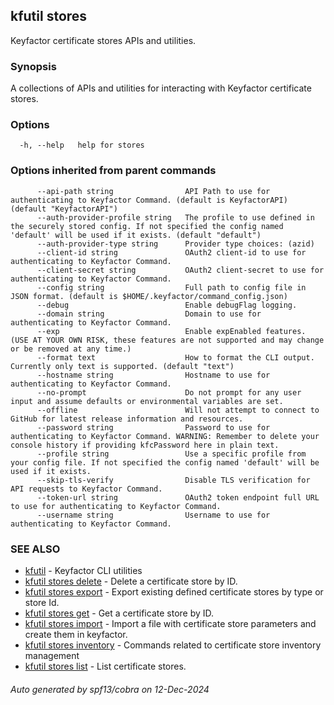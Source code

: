 ## kfutil stores

Keyfactor certificate stores APIs and utilities.

### Synopsis

A collections of APIs and utilities for interacting with Keyfactor certificate stores.

### Options

```
  -h, --help   help for stores
```

### Options inherited from parent commands

```
      --api-path string                API Path to use for authenticating to Keyfactor Command. (default is KeyfactorAPI) (default "KeyfactorAPI")
      --auth-provider-profile string   The profile to use defined in the securely stored config. If not specified the config named 'default' will be used if it exists. (default "default")
      --auth-provider-type string      Provider type choices: (azid)
      --client-id string               OAuth2 client-id to use for authenticating to Keyfactor Command.
      --client-secret string           OAuth2 client-secret to use for authenticating to Keyfactor Command.
      --config string                  Full path to config file in JSON format. (default is $HOME/.keyfactor/command_config.json)
      --debug                          Enable debugFlag logging.
      --domain string                  Domain to use for authenticating to Keyfactor Command.
      --exp                            Enable expEnabled features. (USE AT YOUR OWN RISK, these features are not supported and may change or be removed at any time.)
      --format text                    How to format the CLI output. Currently only text is supported. (default "text")
      --hostname string                Hostname to use for authenticating to Keyfactor Command.
      --no-prompt                      Do not prompt for any user input and assume defaults or environmental variables are set.
      --offline                        Will not attempt to connect to GitHub for latest release information and resources.
      --password string                Password to use for authenticating to Keyfactor Command. WARNING: Remember to delete your console history if providing kfcPassword here in plain text.
      --profile string                 Use a specific profile from your config file. If not specified the config named 'default' will be used if it exists.
      --skip-tls-verify                Disable TLS verification for API requests to Keyfactor Command.
      --token-url string               OAuth2 token endpoint full URL to use for authenticating to Keyfactor Command.
      --username string                Username to use for authenticating to Keyfactor Command.
```

### SEE ALSO

* [kfutil](kfutil.md)	 - Keyfactor CLI utilities
* [kfutil stores delete](kfutil_stores_delete.md)	 - Delete a certificate store by ID.
* [kfutil stores export](kfutil_stores_export.md)	 - Export existing defined certificate stores by type or store Id.
* [kfutil stores get](kfutil_stores_get.md)	 - Get a certificate store by ID.
* [kfutil stores import](kfutil_stores_import.md)	 - Import a file with certificate store parameters and create them in keyfactor.
* [kfutil stores inventory](kfutil_stores_inventory.md)	 - Commands related to certificate store inventory management
* [kfutil stores list](kfutil_stores_list.md)	 - List certificate stores.

###### Auto generated by spf13/cobra on 12-Dec-2024
